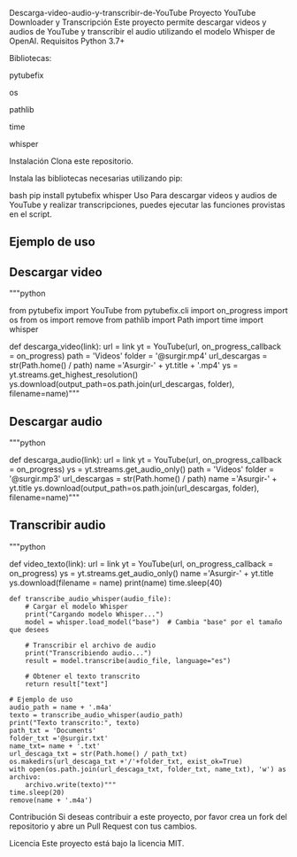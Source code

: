 Descarga-video-audio-y-transcribir-de-YouTube
Proyecto YouTube Downloader y Transcripción Este proyecto permite descargar videos y audios de YouTube y transcribir el audio utilizando el modelo Whisper de OpenAI.
Requisitos
Python 3.7+

Bibliotecas:

pytubefix

os

pathlib

time

whisper

Instalación
Clona este repositorio.

Instala las bibliotecas necesarias utilizando pip:

bash
pip install pytubefix whisper
Uso
Para descargar videos y audios de YouTube y realizar transcripciones, puedes ejecutar las funciones provistas en el script.

Ejemplo de uso
--------------------------------------
Descargar video
--------------------------------------
"""python

from pytubefix import YouTube
from pytubefix.cli import on_progress
import os
from os import remove
from pathlib import Path
import time
import whisper

def descarga_video(link):
    url = link
    yt = YouTube(url, on_progress_callback = on_progress)
    path = 'Videos'
    folder = '@surgir.mp4'
    url_descargas = str(Path.home() / path)
    name ='Asurgir-' + yt.title + '.mp4'
    ys = yt.streams.get_highest_resolution()
    ys.download(output_path=os.path.join(url_descargas, folder), filename=name)"""

    
Descargar audio
----------------------------------------------
"""python

def descarga_audio(link):
    url = link
    yt = YouTube(url, on_progress_callback = on_progress)
    ys = yt.streams.get_audio_only()
    path = 'Videos'
    folder = '@surgir.mp3'
    url_descargas = str(Path.home() / path)
    name ='Asurgir-' + yt.title
    ys.download(output_path=os.path.join(url_descargas, folder), filename=name)"""

    
Transcribir audio
----------------------------------------------
"""python

def video_texto(link):
    url = link
    yt = YouTube(url, on_progress_callback = on_progress)
    ys = yt.streams.get_audio_only()
    name ='Asurgir-' + yt.title    
    ys.download(filename = name)
    print(name)
    time.sleep(40)

    def transcribe_audio_whisper(audio_file):
        # Cargar el modelo Whisper
        print("Cargando modelo Whisper...")
        model = whisper.load_model("base")  # Cambia "base" por el tamaño que desees
        
        # Transcribir el archivo de audio
        print("Transcribiendo audio...")
        result = model.transcribe(audio_file, language="es")
        
        # Obtener el texto transcrito
        return result["text"]

    # Ejemplo de uso
    audio_path = name + '.m4a'
    texto = transcribe_audio_whisper(audio_path)
    print("Texto transcrito:", texto)
    path_txt = 'Documents'
    folder_txt ='@surgir.txt'
    name_txt= name + '.txt'
    url_descaga_txt = str(Path.home() / path_txt)
    os.makedirs(url_descaga_txt +'/'+folder_txt, exist_ok=True)
    with open(os.path.join(url_descaga_txt, folder_txt, name_txt), 'w') as archivo:
        archivo.write(texto)"""
    time.sleep(20)
    remove(name + '.m4a')
Contribución
Si deseas contribuir a este proyecto, por favor crea un fork del repositorio y abre un Pull Request con tus cambios.

Licencia
Este proyecto está bajo la licencia MIT.
